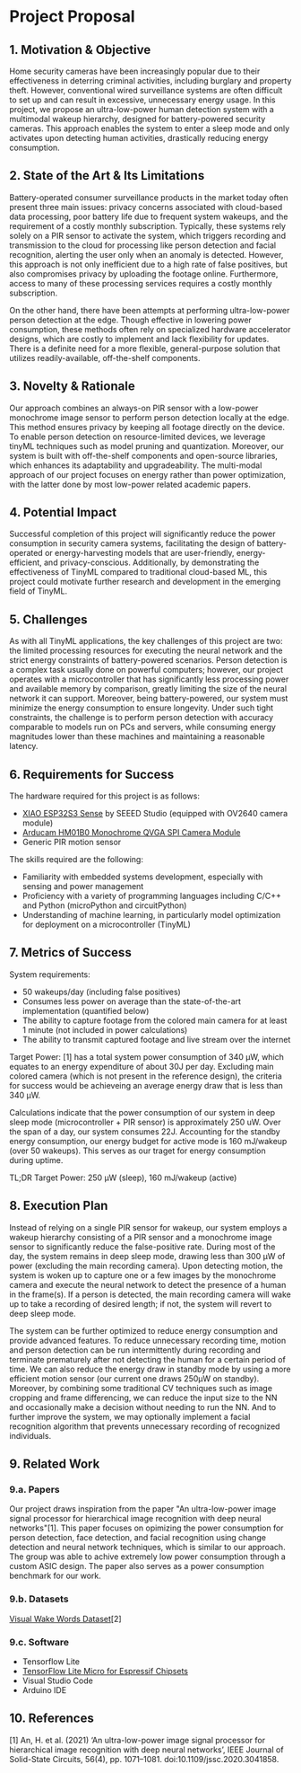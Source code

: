 # Project Proposal

## 1. Motivation & Objective

Home security cameras have been increasingly popular due to their effectiveness in deterring criminal activities, including burglary and property theft. However, conventional wired surveillance systems are often difficult to set up and can result in excessive, unnecessary energy usage. In this project, we propose an ultra-low-power human detection system with a multimodal wakeup hierarchy, designed for battery-powered security cameras. This approach enables the system to enter a sleep mode and only activates upon detecting human activities, drastically reducing energy consumption.

## 2. State of the Art & Its Limitations

Battery-operated consumer surveillance products in the market today often present three main issues: privacy concerns associated with cloud-based data processing, poor battery life due to frequent system wakeups, and the requirement of a costly monthly subscription. Typically, these systems rely solely on a PIR sensor to activate the system, which triggers recording and transmission to the cloud for processing like person detection and facial recognition, alerting the user only when an anomaly is detected. However, this approach is not only inefficient due to a high rate of false positives, but also compromises privacy by uploading the footage online. Furthermore, access to many of these processing services requires a costly monthly subscription.

On the other hand, there have been attempts at performing ultra-low-power person detection at the edge. Though effective in lowering power consumption, these methods often rely on specialized hardware accelerator designs, which are costly to implement and lack flexibility for updates. There is a definite need for a more flexible, general-purpose solution that utilizes readily-available, off-the-shelf components.

## 3. Novelty & Rationale

Our approach combines an always-on PIR sensor with a low-power monochrome image sensor to perform person detection locally at the edge. This method ensures privacy by keeping all footage directly on the device. To enable person detection on resource-limited devices, we leverage tinyML techniques such as model pruning and quantization. Moreover, our system is built with off-the-shelf components and open-source libraries, which enhances its adaptability and upgradeability. The multi-modal approach of our project focuses on energy rather than power optimization, with the latter done by most low-power related academic papers.

## 4. Potential Impact

Successful completion of this project will significantly reduce the power consumption in security camera systems, facilitating the design of battery-operated or energy-harvesting models that are user-friendly, energy-efficient, and privacy-conscious. Additionally, by demonstrating the effectiveness of TinyML compared to traditional cloud-based ML, this project could motivate further research and development in the emerging field of TinyML.

## 5. Challenges

As with all TinyML applications, the key challenges of this project are two: the limited processing resources for executing the neural network and the strict energy constraints of battery-powered scenarios. Person detection is a complex task usually done on powerful computers; however, our project operates with a microcontroller that has significantly less processing power and available memory by comparison, greatly limiting the size of the neural network it can support. Moreover, being battery-powered, our system must minimize the energy consumption to ensure longevity. Under such tight constraints, the challenge is to perform person detection with accuracy comparable to models run on PCs and servers, while consuming energy magnitudes lower than these machines and maintaining a reasonable latency.

## 6. Requirements for Success

The hardware required for this project is as follows:
* [XIAO ESP32S3 Sense](https://www.seeedstudio.com/XIAO-ESP32S3-Sense-p-5639.html) by SEEED Studio (equipped with OV2640 camera module) 
* [Arducam HM01B0 Monochrome QVGA SPI Camera Module](https://www.arducam.com/product/arducam-hm01b0-qvga-spi-camera-module-for-raspberry-pi-pico-2/)
* Generic PIR motion sensor

The skills required are the following:
* Familiarity with embedded systems development, especially with sensing and power management
* Proficiency with a variety of programming languages including C/C++ and Python (microPython and circuitPython)
* Understanding of machine learning, in particularly model optimization for deployment on a microcontroller (TinyML)

## 7. Metrics of Success

System requirements: 
* 50 wakeups/day (including false positives)
* Consumes less power on average than the state-of-the-art implementation (quantified below)
* The ability to capture footage from the colored main camera for at least 1 minute (not included in power calculations)
* The ability to transmit captured footage and live stream over the internet

Target Power: [1] has a total system power consumption of 340 µW, which equates to an energy expenditure of about 30J per day. Excluding main colored camera (which is not present in the reference design), the criteria for success would be achieveing an average energy draw that is less than 340 µW.

Calculations indicate that the power consumption of our system in deep sleep mode (microcontroller + PIR sensor) is approximately 250 uW. Over the span of a day, our system consumes 22J. Accounting for the standby energy consumption, our energy budget for active mode is 160 mJ/wakeup (over 50 wakeups). This serves as our traget for energy consumption during uptime.

TL;DR
Target Power: 250 µW (sleep), 160 mJ/wakeup (active)

## 8. Execution Plan

Instead of relying on a single PIR sensor for wakeup, our system employs a wakeup hierarchy consisting of a PIR sensor and a monochrome image sensor to significantly reduce the false-positive rate. During most of the day, the system remains in deep sleep mode, drawing less than 300 µW of power (excluding the main recording camera). Upon detecting motion, the system is woken up to capture one or a few images by the monochrome camera and execute the neural network to detect the presence of a human in the frame(s). If a person is detected, the main recording camera will wake up to take a recording of desired length; if not, the system will revert to deep sleep mode. 

The system can be further optimized to reduce energy consumption and provide advanced features. To reduce unnecessary recording time, motion and person detection can be run intermittently during recording and terminate prematurely after not detecting the human for a certain period of time. We can also reduce the energy draw in standby mode by using a more efficient motion sensor (our current one draws 250µW on standby). Moreover, by combining some traditional CV techniques such as image cropping and frame differencing, we can reduce the input size to the NN and occasionally make a decision without needing to run the NN. And to further improve the system, we may optionally implement a facial recognition algorithm that prevents unnecessary recording of recognized individuals.

## 9. Related Work

### 9.a. Papers

Our project draws inspiration from the paper "An ultra-low-power image signal processor for hierarchical image recognition with deep neural networks"[1]. This paper focuses on opimizing the power consumption for person detection, face detection, and facial recognition using change detection and neural network techniques, which is similar to our approach. The group was able to achive extremely low power consumption through a custom ASIC design. The paper also serves as a power consumption benchmark for our work.

### 9.b. Datasets

[Visual Wake Words Dataset](https://arxiv.org/abs/1906.05721)[2]

### 9.c. Software

* Tensorflow Lite
* [TensorFlow Lite Micro for Espressif Chipsets](https://github.com/espressif/esp-tflite-micro)
* Visual Studio Code
* Arduino IDE

## 10. References

[1] An, H. et al. (2021) ‘An ultra-low-power image signal processor for hierarchical image recognition with deep neural networks’, IEEE Journal of Solid-State Circuits, 56(4), pp. 1071–1081. doi:10.1109/jssc.2020.3041858. 
